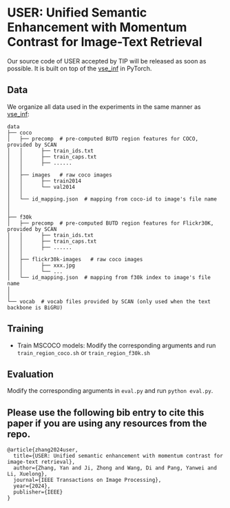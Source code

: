 # USER: Unified Semantic Enhancement with Momentum Contrast for Image-Text Retrieval

Our source code of USER accepted by TIP will be released as soon as possible. It is built on top of the [vse_inf](https://github.com/woodfrog/vse_infty) in PyTorch. 
## Data
We organize all data used in the experiments in the same manner as [vse_inf](https://github.com/woodfrog/vse_infty):

```
data
├── coco
│   ├── precomp  # pre-computed BUTD region features for COCO, provided by SCAN
│   │      ├── train_ids.txt
│   │      ├── train_caps.txt
│   │      ├── ......
│   │
│   ├── images   # raw coco images
│   │      ├── train2014
│   │      └── val2014
│   │
│   └── id_mapping.json  # mapping from coco-id to image's file name
│   
│
├── f30k
│   ├── precomp  # pre-computed BUTD region features for Flickr30K, provided by SCAN
│   │      ├── train_ids.txt
│   │      ├── train_caps.txt
│   │      ├── ......
│   │
│   ├── flickr30k-images   # raw coco images
│   │      ├── xxx.jpg
│   │      └── ...
│   └── id_mapping.json  # mapping from f30k index to image's file name
│
│
└── vocab  # vocab files provided by SCAN (only used when the text backbone is BiGRU)
```

## Training
* Train MSCOCO models:
Modify the corresponding arguments and run `train_region_coco.sh` or `train_region_f30k.sh`

## Evaluation
Modify the corresponding arguments in `eval.py` and run `python eval.py`.

## Please use the following bib entry to cite this paper if you are using any resources from the repo.
```
@article{zhang2024user,
  title={USER: Unified semantic enhancement with momentum contrast for image-text retrieval},
  author={Zhang, Yan and Ji, Zhong and Wang, Di and Pang, Yanwei and Li, Xuelong},
  journal={IEEE Transactions on Image Processing},
  year={2024},
  publisher={IEEE}
}
```
